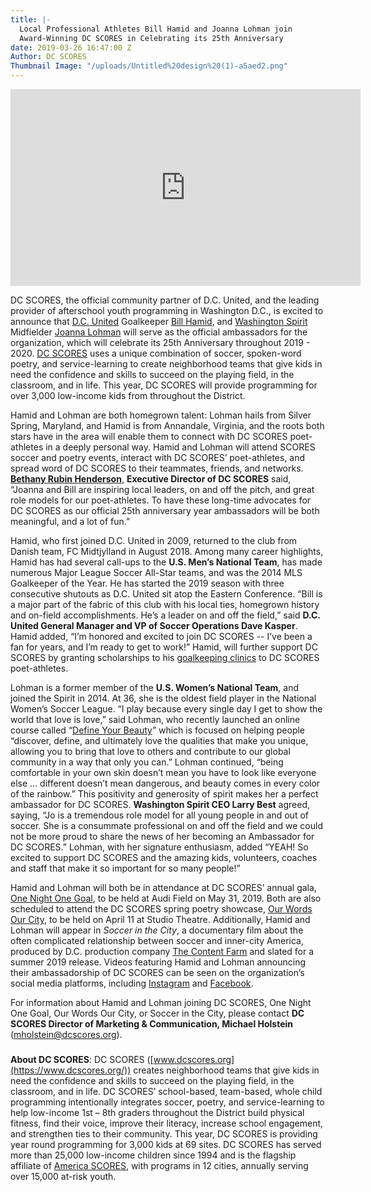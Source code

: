 ```yaml
---
title: |-
  Local Professional Athletes Bill Hamid and Joanna Lohman join
  Award-Winning DC SCORES in Celebrating its 25th Anniversary
date: 2019-03-26 16:47:00 Z
Author: DC SCORES
Thumbnail Image: "/uploads/Untitled%20design%20(1)-a5aed2.png"
---
```


<iframe width="560" height="315" src="https://www.youtube.com/embed/JKT9kD4Cqyc" frameborder="0" allow="accelerometer; autoplay; encrypted-media; gyroscope; picture-in-picture" allowfullscreen></iframe>

DC SCORES, the official community partner of D.C. United, and the leading provider of afterschool youth programming in Washington D.C., is excited to announce that [D.C. United](https://www.dcunited.com/) Goalkeeper [Bill Hamid](https://www.dcunited.com/players/bill-hamid), and [Washington Spirit](https://washingtonspirit.com/) Midfielder [Joanna Lohman](https://washingtonspirit.com/team-member/joanna-lohman/) will serve as the official ambassadors for the organization, which will celebrate its 25th Anniversary throughout 2019 - 2020. [DC SCORES](https://www.dcscores.org/) uses a unique combination of soccer, spoken-word poetry, and service-learning to create neighborhood teams that give kids in need the confidence and skills to succeed on the playing field, in the classroom, and in life. This year, DC SCORES will provide programming for over 3,000 low-income kids from throughout the District. 




Hamid and Lohman are both homegrown talent: Lohman hails from Silver Spring, Maryland, and Hamid is from Annandale, Virginia, and the roots both stars have in the area will enable them to connect with DC SCORES poet-athletes in a deeply personal way. Hamid and Lohman will attend SCORES soccer and poetry events, interact with DC SCORES’ poet-athletes, and spread word of DC SCORES to their teammates, friends, and networks. **[Bethany Rubin Henderson](https://www.dcscores.org/about-us/leadership/bethany-rubin-henderson)**, **Executive Director of DC SCORES** said, “Joanna and Bill are inspiring local leaders, on and off the pitch, and great role models for our poet-athletes. To have these long-time
advocates for DC SCORES as our official 25th anniversary year ambassadors will be both meaningful, and a lot of fun.”

Hamid, who first joined D.C. United in 2009, returned to the club from Danish team, FC Midtjylland in August 2018. Among many career highlights, Hamid has had several call-ups to the **U.S. Men’s National Team**, has made numerous Major League Soccer All-Star teams, and was the 2014 MLS Goalkeeper of the Year. He has started the 2019 season with three consecutive shutouts as D.C. United sit atop the Eastern Conference. “Bill is a major part of the fabric of this club with his local ties, homegrown history and on-field accomplishments. He’s a leader on and off the field,” said **D.C. United General Manager and VP of Soccer Operations Dave Kasper**. Hamid added, “I’m honored and excited to join DC SCORES -- I’ve been a fan for years, and I’m ready to get to work!” Hamid, will further support DC SCORES by granting scholarships to his [goalkeeping clinics](https://www.billhamidgk.com/) to DC SCORES poet-athletes.

Lohman is a former member of the **U.S. Women’s National Team**, and joined the Spirit in 2014. At 36, she is the oldest field player in the National Women’s Soccer League. “I play because every single day I get to show the world that love is love,” said Lohman, who recently launched an online course called “[Define Your Beauty](https://joannalohman.teachable.com/p/define-your-beauty/?product_id=1044458&coupon_code=EARLY-BIRD)” which is focused on helping people “discover, define, and ultimately love the qualities that make you unique, allowing you to bring
that love to others and contribute to our global community in a way that only you can.” Lohman continued, “being comfortable in your own skin doesn’t mean you have to look like everyone else ... different doesn’t mean dangerous, and beauty comes in every color of the rainbow.” This positivity and generosity of spirit makes her a perfect ambassador for DC SCORES. **Washington Spirit CEO Larry Best** agreed, saying, “Jo is a tremendous role model for all young people in and out of soccer. She is a consummate professional on and off the field and we could not be more proud to share the news of her becoming an Ambassador for DC SCORES.” Lohman, with her signature enthusiasm, added “YEAH! So excited to support DC SCORES and the amazing kids, volunteers, coaches and staff that make it so important for so many people!”

Hamid and Lohman will both be in attendance at DC SCORES’ annual gala, [One Night One Goal](https://onog.dcscores.org/), to be held at Audi Field on May 31, 2019. Both are also scheduled to attend the DC SCORES spring poetry showcase, [Our Words Our City](https://www.eventbrite.com/e/our-words-our-city-tickets-58727154500), to be held on April 11 at Studio Theatre. Additionally, Hamid and Lohman will appear in *Soccer in the City*, a documentary film about the often complicated relationship between soccer and inner-city America, produced by D.C. production company [The Content Farm](http://thecontentfarm.tv/) and slated for a summer 2019 release. Videos featuring Hamid and Lohman announcing their ambassadorship of DC SCORES can be seen on the organization’s social media platforms, including [Instagram](https://www.instagram.com/dc_scores/) and [Facebook](https://www.facebook.com/DCSCORES/).

For information about Hamid and Lohman joining DC SCORES, One Night One Goal, Our Words Our City, or Soccer in the City, please contact **DC SCORES Director of Marketing & Communication, Michael Holstein** (mholstein@dcscores.org).

###

**About DC SCORES**: DC SCORES ([www.dcscores.org](https://www.dcscores.org/)) creates neighborhood teams that give kids in need the confidence and skills to succeed on the playing field, in the classroom, and in life. DC SCORES’ school-based, team-based, whole child programming intentionally integrates soccer, poetry, and service-learning to help low-income 1st – 8th graders throughout the District build physical fitness, find their voice, improve their literacy, increase school engagement, and strengthen ties to their community. This year, DC SCORES is providing year round programming for 3,000 kids at 69 sites. DC SCORES has served more than 25,000 low-income children since 1994 and is the flagship affiliate of [America SCORES](http://www.americascores.org/), with programs in 12 cities, annually serving over 15,000 at-risk youth.